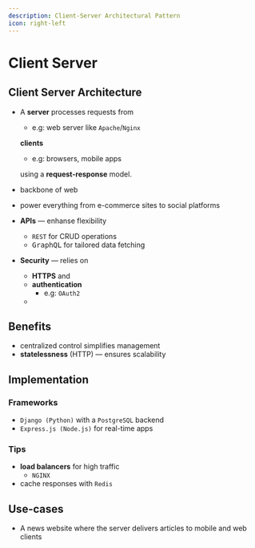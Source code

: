 ```yaml
---
description: Client-Server Architectural Pattern
icon: right-left
---
```


# Client Server

## Client Server Architecture

*   A **server** processes requests from

    * e.g: web server like `Apache`/`Nginx`

    **clients**&#x20;

    * e.g: browsers, mobile apps

    using a **request-response** model.
* backbone of web
* power everything from e-commerce sites to social platforms
* **APIs** — enhanse flexibility
  * `REST` for CRUD operations
  * <kbd>GraphQL</kbd> for tailored data fetching
* **Security** — relies on&#x20;
  * **HTTPS**  and
  * **authentication**
    * e.g: `OAuth2`
  *



## Benefits

* centralized control simplifies management
* **statelessness** (HTTP) — ensures scalability



## Implementation

### Frameworks

* `Django (Python)` with a `PostgreSQL` backend
* `Express.js (Node.js)` for real-time apps



### Tips

* **load balancers** for high traffic
  * `NGINX`
* cache responses with `Redis`



## Use-cases

* A news website where the server delivers articles to mobile and web clients







